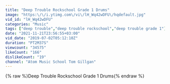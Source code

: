 ```yaml
---
title: "Deep Trouble Rockschool Grade 1 Drums"
image: "https:\/\/i.ytimg.com\/vi\/lH_Wq42wDFU\/hqdefault.jpg"
vid_id: "lH_Wq42wDFU"
categories: "Music"
tags: ["deep trouble","deep trouble rockschool","deep trouble grade 1"]
date: "2021-11-21T23:56:55+03:00"
vid_date: "2019-07-02T05:12:10Z"
duration: "PT2M37S"
viewcount: "34575"
likeCount: "166"
dislikeCount: "19"
channel: "Atom Music School Tom Gillgan"
---
```

{% raw %}Deep Trouble Rockschool Grade 1 Drums{% endraw %}
